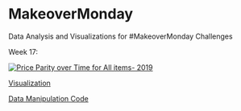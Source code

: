 # MakeoverMonday
Data Analysis and Visualizations for #MakeoverMonday Challenges

Week 17: 
<div class='tableauPlaceholder' id='viz1624495740484' style='position: relative'><noscript><a href='#'><img alt='Price Parity over Time for All items- 2019 ' src='https:&#47;&#47;public.tableau.com&#47;static&#47;images&#47;Ma&#47;MakeoverMondayRegionalPriceParityperState&#47;PriceParityoverTime&#47;1_rss.png' style='border: none' /></a></noscript><object class='tableauViz'  style='display:none;'><param name='host_url' value='https%3A%2F%2Fpublic.tableau.com%2F' /> <param name='embed_code_version' value='3' /> <param name='site_root' value='' /><param name='name' value='MakeoverMondayRegionalPriceParityperState&#47;PriceParityoverTime' /><param name='tabs' value='no' /><param name='toolbar' value='yes' /><param name='static_image' value='https:&#47;&#47;public.tableau.com&#47;static&#47;images&#47;Ma&#47;MakeoverMondayRegionalPriceParityperState&#47;PriceParityoverTime&#47;1.png' /> <param name='animate_transition' value='yes' /><param name='display_static_image' value='yes' /><param name='display_spinner' value='yes' /><param name='display_overlay' value='yes' /><param name='display_count' value='yes' /><param name='language' value='en-US' /></object></div>                

[Visualization](https://public.tableau.com/app/profile/kayla.moore/viz/MakeoverMondayRegionalPriceParityperState/PriceParityoverTime)

[Data Manipulation Code](https://github.com/kaykaym01/MakeoverMonday/blob/main/Week17_RegionalPriceParity/Transform%20Regional%20Price%20Parity%20Data.ipynb)
